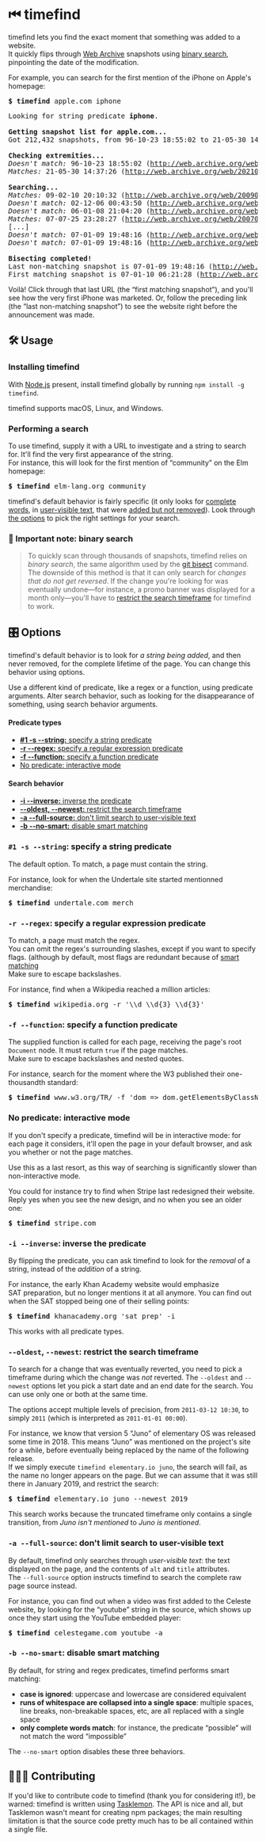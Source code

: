 # ⏮ timefind

timefind lets you find the exact moment that something was added to a website.  
It quickly flips through [Web Archive](https://archive.org/web/) snapshots using [binary search](https://en.wikipedia.org/wiki/Binary_search), pinpointing the date of the modification.

For example, you can search for the first mention of the iPhone on Apple's homepage:

<pre>
<b>$ timefind</b> apple.com iphone
</pre>

<pre>
Looking for string predicate <strong>iphone</strong>.

<strong>Getting snapshot list for apple.com...</strong>
Got 212,432 snapshots, from 96-10-23 18:55:02 to 21-05-30 14:37:26.

<strong>Checking extremities...</strong>
<em>Doesn't match:</em> 96-10-23 18:55:02 (<a href="http://web.archive.org/web/19961023165502/http://www.apple.com:80/">http://web.archive.org/web/19961023165502/http://www.apple.com:80/</a>)
<em>Matches:</em> 21-05-30 14:37:26 (<a href="http://web.archive.org/web/20210530123726/https://www.apple.com/">http://web.archive.org/web/20210530123726/https://www.apple.com/</a>)

<strong>Searching...</strong>
<em>Matches:</em> 09-02-10 20:10:32 (<a href="http://web.archive.org/web/20090210191032/http://www.apple.com:80/">http://web.archive.org/web/20090210191032/http://www.apple.com:80/</a>)
<em>Doesn't match:</em> 02-12-06 00:43:50 (<a href="http://web.archive.org/web/20021205234350/http://www.apple.com:80/?">http://web.archive.org/web/20021205234350/http://www.apple.com:80/?</a>)
<em>Doesn't match:</em> 06-01-08 21:04:20 (<a href="http://web.archive.org/web/20060108200420/http://apple.com:80/">http://web.archive.org/web/20060108200420/http://apple.com:80/</a>)
<em>Matches:</em> 07-07-25 23:28:27 (<a href="http://web.archive.org/web/20070725212827/http://www.apple.com/">http://web.archive.org/web/20070725212827/http://www.apple.com/</a>)
[...]
<em>Doesn't match:</em> 07-01-09 19:48:16 (<a href="http://web.archive.org/web/20070109184816/http://www.apple.com/">http://web.archive.org/web/20070109184816/http://www.apple.com/</a>)
<em>Doesn't match:</em> 07-01-09 19:48:16 (<a href="http://web.archive.org/web/20070109184816/http://www.apple.com/">http://web.archive.org/web/20070109184816/http://www.apple.com/</a>)

<strong>Bisecting completed!</strong>
Last non-matching snapshot is 07-01-09 19:48:16 (<a href="http://web.archive.org/web/20070109184816/http://www.apple.com/)">http://web.archive.org/web/20070109184816/http://www.apple.com/)</a>.
First matching snapshot is 07-01-10 06:21:28 (<a href="http://web.archive.org/web/20070110052128/http://www.apple.com:80/)">http://web.archive.org/web/20070110052128/http://www.apple.com:80/)</a>.
</pre>

Voilà! Click through that last URL (the “first matching snapshot”), and you'll see how the very first iPhone was marketed. Or, follow the preceding link (the “last non-matching snapshot”) to see the website right before the announcement was made.

## 🛠 Usage

### Installing timefind

With [Node.js](https://nodejs.org/) present, install timefind globally by running `npm install -g timefind`.

timefind supports macOS, Linux, and Windows.

### Performing a search

To use timefind, supply it with a URL to investigate and a string to search for. It'll find the very first appearance of the string.  
For instance, this will look for the first mention of “community” on the Elm homepage:
<pre>
<b>$ timefind</b> elm-lang.org community
</pre>

timefind's default behavior is fairly specific (it only looks for [complete words](#-b---no-smart-disable-smart-matching), in [user-visible text](#-a---full-source-dont-limit-search-to-user-visible-text), that were [added but not removed](#-i---inverse-inverse-the-predicate)). Look through [the options](#-options) to pick the right settings for your search.

### 💬 Important note: binary search
> To quickly scan through thousands of snapshots, timefind relies on _binary search_, the same algorithm used by the [git bisect](https://git-scm.com/docs/git-bisect) command.  
The downside of this method is that it can only search for _changes that do not get reversed_. If the change you're looking for was eventually undone—for instance, a promo banner was displayed for a month only—you'll have to [restrict the search timeframe](#--oldest---newest-restrict-the-search-timeframe) for timefind to work.

## 🎛 Options

timefind's default behavior is to look for _a string being added_, and then never removed, for the complete lifetime of the page. You can change this behavior using options.

Use a different kind of predicate, like a regex or a function, using predicate arguments. Alter search behavior, such as looking for the disappearance of something, using search behavior arguments.

#### Predicate types

- [**#1 -s --string:** specify a string predicate](#1-s-string-specify-a-string-predicate)
- [**-r --regex:** specify a regular expression predicate](#r-regex-specify-a-regular-expression-predicate)
- [**-f --function:** specify a function predicate](#f-function-specify-a-function-predicate)
- [No predicate: interactive mode](#no-predicate-interactive-mode)

#### Search behavior

- [**-i --inverse:** inverse the predicate](#i-inverse-inverse-the-predicate)
- [**--oldest, --newest:** restrict the search timeframe](#oldest-newest-restrict-the-search-timeframe)
- [**-a --full-source:** don&#39;t limit search to user-visible text](#a-full-source-don-39-t-limit-search-to-user-visible-text)
- [**-b --no-smart:** disable smart matching](#b-no-smart-disable-smart-matching)

### `#1 -s --string`: specify a string predicate

The default option. To match, a page must contain the string.

For instance, look for when the Undertale site started mentionned merchandise:
<pre>
<b>$ timefind</b> undertale.com merch
</pre>

### `-r --regex`: specify a regular expression predicate

To match, a page must match the regex.  
You can omit the regex's surrounding slashes, except if you want to specify flags. (although by default, most flags are redundant because of [smart matching](#b-no-smart-disable-smart-matching)  
Make sure to escape backslashes.

For instance, find when a Wikipedia reached a million articles:
<pre>
<b>$ timefind</b> wikipedia.org -r '\\d \\d{3} \\d{3}'
</pre>

### `-f --function`: specify a function predicate

The supplied function is called for each page, receiving the page's root `Document` node. It must return `true` if the page matches.  
Make sure to escape backslashes and nested quotes.  

For instance, search for the moment where the W3 published their one-thousandth standard:
<pre>
<b>$ timefind</b> www.w3.org/TR/ -f 'dom => dom.getElementsByClassName("pubdetails").length >= 1000'
</pre>

### No predicate: interactive mode

If you don't specify a predicate, timefind will be in interactive mode: for each page it considers, it'll open the page in your default browser, and ask you whether or not the page matches.

Use this as a last resort, as this way of searching is significantly slower than non-interactive mode.

You could for instance try to find when Stripe last redesigned their website. Reply yes when you see the new design, and no when you see an older one:
<pre>
<b>$ timefind</b> stripe.com
</pre>

### `-i --inverse`: inverse the predicate

By flipping the predicate, you can ask timefind to look for the _removal_ of a string, instead of the _addition_ of a string.

For instance, the early Khan Academy website would emphasize SAT preparation, but no longer mentions it at all anymore. You can find out when the SAT stopped being one of their selling points:
<pre>
<b>$ timefind</b> khanacademy.org 'sat prep' -i
</pre>

This works with all predicate types.

### `--oldest`, `--newest`: restrict the search timeframe

To search for a change that was eventually reverted, you need to pick a timeframe during which the change was _not_ reverted. The `--oldest` and `--newest` options let you pick a start date and an end date for the search. You can use only one or both at the same time.

The options accept multiple levels of precision, from `2011-03-12 10:30`, to simply `2011` (which is interpreted as `2011-01-01 00:00`).

For instance, we know that version 5 “Juno” of elementary OS was released some time in 2018. This means “Juno” was mentioned on the project's site for a while, before eventually being replaced by the name of the following release.  
If we simply execute `timefind elementary.io juno`, the search will fail, as the name no longer appears on the page. But we can assume that it was still there in January 2019, and restrict the search:
<pre>
<b>$ timefind</b> elementary.io juno --newest 2019
</pre>

This search works because the truncated timeframe only contains a single transition, from _Juno isn't mentioned_ to _Juno is mentioned_.

### `-a --full-source`: don't limit search to user-visible text

By default, timefind only searches through _user-visible text_: the text displayed on the page, and the contents of `alt` and `title` attributes.  
The `--full-source` option instructs timefind to search the complete raw page source instead.

For instance, you can find out when a video was first added to the Celeste website, by looking for the “youtube” string in the source, which shows up once they start using the YouTube embedded player:
<pre>
<b>$ timefind</b> celestegame.com youtube -a
</pre>

### `-b --no-smart`: disable smart matching

By default, for string and regex predicates, timefind performs smart matching:
- **case is ignored**: uppercase and lowercase are considered equivalent
- **runs of whitespace are collapsed into a single space**: multiple spaces, line breaks, non-breakable spaces, etc, are all replaced with a single space
- **only complete words match**: for instance, the predicate “possible” will not match the word “impossible”

The `--no-smart` option disables these three behaviors.

## 👩🏿‍💻 Contributing

If you'd like to contribute code to timefind (thank you for considering it!), be warned: timefind is written using [Tasklemon](https://github.com/cykelero/tasklemon). The API is nice and all, but Tasklemon wasn't meant for creating npm packages; the main resulting limitation is that the source code pretty much has to be all contained within a single file.

